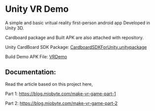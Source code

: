 # Unity VR Demo
A simple and basic vritual reality first-person android app Developed in Unity 3D.

Cardboard package and Built APK are also attached with repository.

Unity CardBoard SDK Package: [CardboardSDKForUnity.unitypackage](/CardboardSDKForUnity.unitypackage)

Build Demo APK File: [VRDemo](/vrDemo.apk)


## Documentation:

Read the article based on this project here,

Part 1: https://blog.miobyte.com/make-vr-game-part-1

Part 2: https://blog.miobyte.com/make-vr-game-part-2